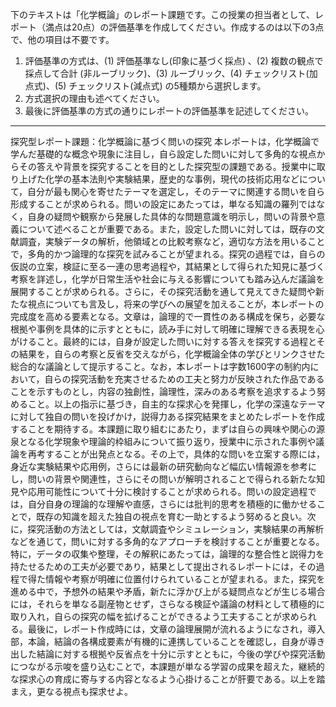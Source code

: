 下のテキストは「化学概論」のレポート課題です。この授業の担当者として、レポート（満点は20点）の評価基準を作成してください。作成するのは以下の3点で、他の項目は不要です。

1. 評価基準の方式は、(1) 評価基準なし(印象に基づく採点) 、(2) 複数の観点で採点して合計  (非ルーブリック)、(3) ルーブリック、(4) チェックリスト(加点式)、(5) チェックリスト(減点式) の5種類から選択します。
2. 方式選択の理由も述べてください。
3. 最後に評価基準の方式の通りにレポートの評価基準を記述してください。

---------------------------------------
探究型レポート課題：化学概論に基づく問いの探究
本レポートは，化学概論で学んだ基礎的な概念や現象に注目し，自ら設定した問いに対して多角的な視点からその答えや背景を探究することを目的とした探究型の課題である。授業中に取り上げた化学の基本法則や実験結果，歴史的な事例，現代の技術応用などについて，自分が最も関心を寄せたテーマを選定し，そのテーマに関連する問いを自ら形成することが求められる。問いの設定にあたっては，単なる知識の羅列ではなく，自身の疑問や観察から発展した具体的な問題意識を明示し，問いの背景や意義について述べることが重要である。また，設定した問いに対しては，既存の文献調査，実験データの解析，他領域との比較考察など，適切な方法を用いることで，多角的かつ論理的な探究を試みることが望まれる。探究の過程では，自らの仮説の立案，検証に至る一連の思考過程や，其結果として得られた知見に基づく考察を詳述し，化学が日常生活や社会に与える影響についても踏み込んだ議論を展開することが求められる。さらに，その探究活動を通して見えてきた疑問や新たな視点についても言及し，将来の学びへの展望を加えることが，本レポートの完成度を高める要素となる。文章は，論理的で一貫性のある構成を保ち，必要な根拠や事例を具体的に示すとともに，読み手に対して明確に理解できる表現を心がけること。最終的には，自身が設定した問いに対する答えを探究する過程とその結果を，自らの考察と反省を交えながら，化学概論全体の学びとリンクさせた総合的な議論として提示すること。なお，本レポートは字数1600字の制約内において，自らの探究活動を充実させるための工夫と努力が反映された作品であることを示すものとし，内容の独創性，論理性，深みのある考察を追求するよう努めること。以上の指示に基づき，自主的な探求心を発揮し，化学の深遠なテーマに対して独自の問いを投げかけ，説得力ある探究結果をまとめたレポートを作成することを期待する。本課題に取り組むにあたり，まずは自らの興味や関心の源泉となる化学現象や理論的枠組みについて振り返り，授業中に示された事例や議論を再考することが出発点となる。その上で，具体的な問いを立案する際には，身近な実験結果や応用例，さらには最新の研究動向など幅広い情報源を参考にし，問いの背景や関連性，さらにその問いが解明されることで得られる新たな知見や応用可能性について十分に検討することが求められる。問いの設定過程では，自分自身の理論的な理解や直感，さらには批判的思考を積極的に働かせることで，既存の知識を超えた独自の視点を育む一助とするよう努めると良い。次に，探究活動の方法としては，文献調査やシミュレーション，実験結果の再解析などを通じて，問いに対する多角的なアプローチを検討することが重要となる。特に，データの収集や整理，その解釈にあたっては，論理的な整合性と説得力を持たせるための工夫が必要であり，結果として提出されるレポートには，その過程で得た情報や考察が明確に位置付けられていることが望まれる。また，探究を進める中で，予想外の結果や矛盾，新たに浮かび上がる疑問点などが生じる場合には，それらを単なる副産物とせず，さらなる検証や議論の材料として積極的に取り入れ，自らの探究の幅を拡げることができるよう工夫することが求められる。最後に，レポート作成時には，文章の論理展開が流れるようになされ，導入部，本論，結論の各構成要素が有機的に連携していることを確認し，自身が導き出した結論に対する根拠や反省点を十分に示すとともに，今後の学びや探究活動につながる示唆を盛り込むことで，本課題が単なる学習の成果を超えた，継続的な探求心の育成に寄与する内容となるよう心掛けることが肝要である。以上を踏まえ，更なる視点も探求せよ。